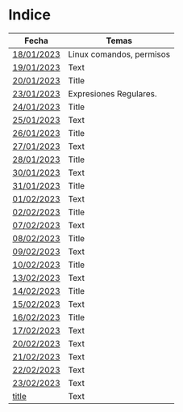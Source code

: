 # Indice #

| Fecha | Temas |
| ----------- | ----------- |
| [18/01/2023](https://github.com/saloultrasist/taller-ultrasist/blob/main/apuntes3/clase180123.md) | Linux comandos, permisos  |
| [19/01/2023](https://github.com/saloultrasist/taller-ultrasist/blob/main/apuntes3/clase190123.md) | Text |
| [20/01/2023](https://github.com/saloultrasist/taller-ultrasist/blob/main/apuntes3/clase200123.md) | Title |
| [23/01/2023](https://github.com/saloultrasist/taller-ultrasist/blob/main/apuntes3/clase230123.md) | Expresiones Regulares. |
| [24/01/2023](https://github.com/saloultrasist/taller-ultrasist/blob/main/apuntes3/clase240223.md) | Title |
| [25/01/2023](https://github.com/saloultrasist/taller-ultrasist/blob/main/apuntes3/clase250223.md) | Text |
| [26/01/2023](https://github.com/saloultrasist/taller-ultrasist/blob/main/apuntes3/clase260123.md) | Title |
| [27/01/2023](https://github.com/saloultrasist/taller-ultrasist/blob/main/apuntes3/clase270123.md) | Text |
| [28/01/2023](https://github.com/saloultrasist/taller-ultrasist/blob/main/apuntes3/clase280123.md) | Title |
| [30/01/2023](https://github.com/saloultrasist/taller-ultrasist/blob/main/apuntes3/clase300123.md) | Text |
| [31/01/2023](https://github.com/saloultrasist/taller-ultrasist/blob/main/apuntes3/clase310123.md) | Title |
| [01/02/2023](https://github.com/saloultrasist/taller-ultrasist/blob/main/apuntes3/clase010223.md) | Text |
| [02/02/2023](https://github.com/saloultrasist/taller-ultrasist/blob/main/apuntes3/clase020223.md) | Title |
| [07/02/2023](https://github.com/saloultrasist/taller-ultrasist/blob/main/apuntes3/clase070223.md) | Text 
| [08/02/2023](https://github.com/saloultrasist/taller-ultrasist/blob/main/apuntes3/clase08223.md) | Title |
| [09/02/2023](https://github.com/saloultrasist/taller-ultrasist/blob/main/apuntes3/clase09223.md) | Text |
| [10/02/2023](https://github.com/saloultrasist/taller-ultrasist/blob/main/apuntes3/clase100223.md) | Title |
| [13/02/2023](https://github.com/saloultrasist/taller-ultrasist/blob/main/apuntes3/clase130223.md) | Text |
| [14/02/2023](https://github.com/saloultrasist/taller-ultrasist/blob/main/apuntes3/clase140223.md) | Title |
| [15/02/2023](https://github.com/saloultrasist/taller-ultrasist/blob/main/apuntes3/clase150223.md) | Text |
| [16/02/2023](https://github.com/saloultrasist/taller-ultrasist/blob/main/apuntes3/clase160223.md) | Title |
| [17/02/2023](https://github.com/saloultrasist/taller-ultrasist/blob/main/apuntes3/clase170223.md) | Text |
| [20/02/2023](https://github.com/saloultrasist/taller-ultrasist/blob/main/apuntes3/clase200223.md) | Text |
| [21/02/2023](https://github.com/saloultrasist/taller-ultrasist/blob/main/apuntes3/clase210223.md) | Text |
| [22/02/2023](https://github.com/saloultrasist/taller-ultrasist/blob/main/apuntes3/clase220223.md) | Text |
| [23/02/2023](https://github.com/saloultrasist/taller-ultrasist/blob/main/apuntes3/clase230223.md) | Text |
| [title](https://www.example.com) | Text |

